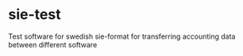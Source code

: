 sie-test
========

Test software for swedish sie-format for transferring accounting data between different software
